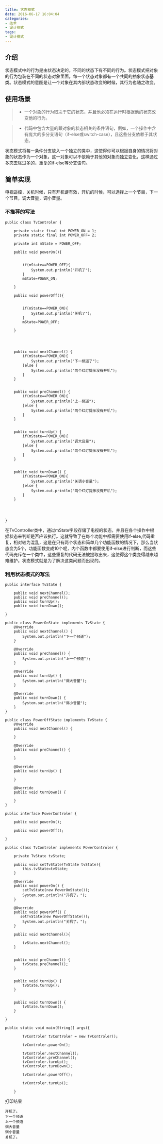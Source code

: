 ```yaml
---
title: 状态模式
date: 2016-06-17 16:04:04
categories:
- 技术
- 设计模式
tags:
- 设计模式
---
```



## 介绍

状态模式中的行为是由状态决定的，不同的状态下有不同的行为。状态模式把对象的行为包装在不同的状态对象里面，每一个状态对象都有一个共同的抽象状态基类。状态模式的意图是让一个对象在其内部状态改变的时候，其行为也随之改变。

## 使用场景

> * 一个对象的行为取决于它的状态，并且他必须在运行时根据他的状态改变他的行为。

> * 代码中包含大量的跟对象的状态相关的条件语句，例如，一个操作中含有庞大的多分支语句（if-else或switch-case），且这些分支依赖于其状态。

状态模式将每一条件分支放入一个独立的类中，这使得你可以根据自身的情况将对象的状态作为一个对象，这一对象可以不依赖于其他的对象而独立变化，这样通过多态去除过多的，重复的if-else等分支语句。


## 简单实现

电视遥控，关机时候，只有开机键有效，开机的时候，可以选择上一个节目，下一个节目，调大音量，调小音量。

### 不推荐的写法

```
public class TvControler {

    private static final int POWER_ON = 1;
    private static final int POWER_OFF= 2;

    private int mState = POWER_OFF;

    public void powerOn(){


        if(mState==POWER_OFF){
            System.out.println("开机了");
        }
        mState=POWER_ON;

    }

    public void powerOff(){


        if(mState==POWER_ON){
            System.out.println("关机了");
        }
        mState=POWER_OFF;

    }




    public void nextChannel() {
        if(mState==POWER_ON){
            System.out.println("下一频道了");
        }else {
            System.out.println("两个红灯提示没有开机");
        }
    }


    public void preChannel() {
        if(mState==POWER_ON){
            System.out.println("上一频道");
        }else {
            System.out.println("两个红灯提示没有开机");
        }
    }


    public void turnUp() {
        if(mState==POWER_ON){
            System.out.println("调大音量");
        }else {
            System.out.println("两个红灯提示没有开机");
        }
    }


    public void turnDown() {
        if(mState==POWER_ON){
            System.out.println("关调小音量");
        }else {
            System.out.println("两个红灯提示没有开机");
        }
    }




}
```
在TvController类中，通过mState字段存储了电视的状态，并且在各个操作中根据状态来判断是否应该执行。这就导致了在每个功能中都需要使用if-else,代码重复，相对较为混乱，这是在只有两个状态和简单几个功能函数的情况下，那么当状态变为5个，功能函数变成10个呢，内个函数中都要使用if-else进行判断，而这些代码充斥在一个类中，这些重复的代码无法被提取出来，这使得这个类变得越来越难维护。状态模式就是为了解决这类问题而出现的。

### 利用状态模式的写法

```
public interface TvState {

    public void nextChannel();
    public void preChannel();
    public void turnUp();
    public void turnDown();
    
}
```

```
public class PowerOnState implements TvState {
    @Override
    public void nextChannel() {
        System.out.println("下一个频道");
    }

    @Override
    public void preChannel() {
        System.out.println("上一个频道");
    }

    @Override
    public void turnUp() {
        System.out.println("调大音量");
    }

    @Override
    public void turnDown() {
        System.out.println("调小音量");
    }
}
```


```
public class PowerOffState implements TvState {
    @Override
    public void nextChannel() {

    }

    @Override
    public void preChannel() {

    }

    @Override
    public void turnUp() {

    }

    @Override
    public void turnDown() {

    }
}
```

```
public interface PowerControler {

    public void powerOn();

    public void powerOff();

}
```


```
public class TvControler implements PowerControler {

    private TvState tvState;

    public void setTvState(TvState tvState){
        this.tvState=tvState;
    }

    @Override
    public void powerOn() {
        setTvState(new PowerOnState());
        System.out.println("开机了。");
    }

    @Override
    public void powerOff() {
       setTvState(new PowerOffState());
        System.out.println("关机了。");
    }

    public void nextChannel(){

        tvState.nextChannel();
    }


    public void preChannel() {
        tvState.preChannel();
    }


    public void turnUp() {
        tvState.turnUp();
    }


    public void turnDown() {
        tvState.turnDown();
    }

}
```


```
public static void main(String[] args){

        TvControler tvControler = new TvControler();

        tvControler.powerOn();

        tvControler.nextChannel();
        tvControler.preChannel();
        tvControler.turnUp();
        tvControler.turnDown();

        tvControler.powerOff();

        tvControler.turnUp();

    }

```
打印结果

```
开机了。
下一个频道
上一个频道
调大音量
调小音量
关机了。
```


